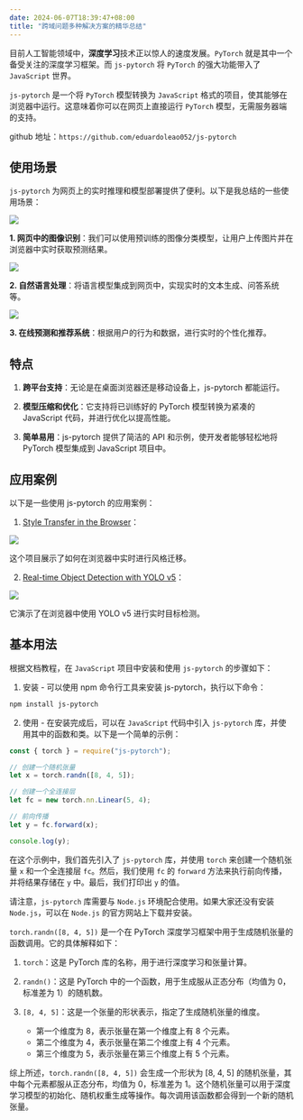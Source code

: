 ```yaml
---
date: 2024-06-07T18:39:47+08:00
title: "跨域问题多种解决方案的精华总结"
---
```



目前人工智能领域中，**深度学习**技术正以惊人的速度发展。`PyTorch` 就是其中一个备受关注的深度学习框架。而 `js-pytorch` 将 `PyTorch` 的强大功能带入了 `JavaScript` 世界。

`js-pytorch` 是一个将 `PyTorch` 模型转换为 `JavaScript` 格式的项目，使其能够在浏览器中运行。这意味着你可以在网页上直接运行 `PyTorch` 模型，无需服务器端的支持。

github 地址：`https://github.com/eduardoleao052/js-pytorch`

## 使用场景

`js-pytorch` 为网页上的实时推理和模型部署提供了便利。以下是我总结的一些使用场景：

![](./imgs/48/01.awebp)

**1. 网页中的图像识别**：我们可以使用预训练的图像分类模型，让用户上传图片并在浏览器中实时获取预测结果。

![](./imgs/48/02.awebp)

**2. 自然语言处理**：将语言模型集成到网页中，实现实时的文本生成、问答系统等。

![](./imgs/48/03.awebp)

**3. 在线预测和推荐系统**：根据用户的行为和数据，进行实时的个性化推荐。

## 特点

1. **跨平台支持**：无论是在桌面浏览器还是移动设备上，js-pytorch 都能运行。

2. **模型压缩和优化**：它支持将已训练好的 PyTorch 模型转换为紧凑的 JavaScript 代码，并进行优化以提高性能。

3. **简单易用**：js-pytorch 提供了简洁的 API 和示例，使开发者能够轻松地将 PyTorch 模型集成到 JavaScript 项目中。

## 应用案例

以下是一些使用 js-pytorch 的应用案例：

1. [Style Transfer in the Browser](https://github.com/eduardoleao052/Style-Transfer-in-the-Browser)：

![](./imgs/48/04.awebp)

这个项目展示了如何在浏览器中实时进行风格迁移。

2. [Real-time Object Detection with YOLO v5](https://github.com/eduardoleao052/Real-time_Object_Detection_with_YOLO_v5)：

![](./imgs/48/05.awebp)

它演示了在浏览器中使用 YOLO v5 进行实时目标检测。

## 基本用法

根据文档教程，在 `JavaScript` 项目中安装和使用 `js-pytorch` 的步骤如下：

1. 安装 - 可以使用 npm 命令行工具来安装 js-pytorch，执行以下命令：

```sh
npm install js-pytorch
```

2. 使用 - 在安装完成后，可以在 `JavaScript` 代码中引入 `js-pytorch` 库，并使用其中的函数和类。以下是一个简单的示例：

```js
const { torch } = require("js-pytorch");

// 创建一个随机张量
let x = torch.randn([8, 4, 5]);

// 创建一个全连接层
let fc = new torch.nn.Linear(5, 4);

// 前向传播
let y = fc.forward(x);

console.log(y);
```

在这个示例中，我们首先引入了 `js-pytorch` 库，并使用 `torch` 来创建一个随机张量 `x` 和一个全连接层 `fc`。然后，我们使用 `fc` 的 `forward` 方法来执行前向传播，并将结果存储在 `y` 中。最后，我们打印出 `y` 的值。

请注意，`js-pytorch` 库需要与 `Node.js` 环境配合使用。如果大家还没有安装 `Node.js`，可以在 `Node.js` 的官方网站上下载并安装。

`torch.randn([8, 4, 5])` 是一个在 PyTorch 深度学习框架中用于生成随机张量的函数调用。它的具体解释如下：

1. `torch`：这是 PyTorch 库的名称，用于进行深度学习和张量计算。
2. `randn()`：这是 PyTorch 中的一个函数，用于生成服从正态分布（均值为 0，标准差为 1）的随机数。
3. `[8, 4, 5]`：这是一个张量的形状表示，指定了生成随机张量的维度。

   - 第一个维度为 8，表示张量在第一个维度上有 8 个元素。
   - 第二个维度为 4，表示张量在第二个维度上有 4 个元素。
   - 第三个维度为 5，表示张量在第三个维度上有 5 个元素。

综上所述，`torch.randn([8, 4, 5])` 会生成一个形状为 \[8, 4, 5\] 的随机张量，其中每个元素都服从正态分布，均值为 0，标准差为 1。这个随机张量可以用于深度学习模型的初始化、随机权重生成等操作。每次调用该函数都会得到一个新的随机张量。
